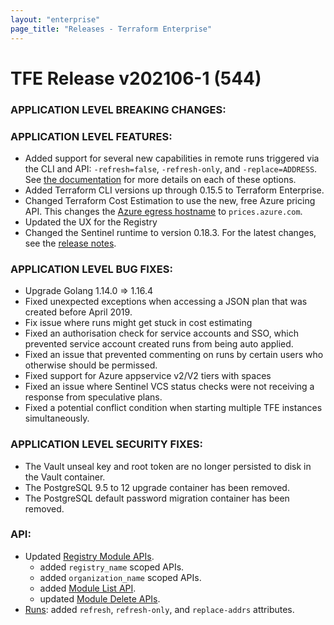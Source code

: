 ```yaml
---
layout: "enterprise"
page_title: "Releases - Terraform Enterprise"
---
```


# TFE Release v202106-1 (544)


### APPLICATION LEVEL BREAKING CHANGES:



### APPLICATION LEVEL FEATURES:

* Added support for several new capabilities in remote runs triggered via the CLI and API: `-refresh=false`, `-refresh-only`, and `-replace=ADDRESS`. See [the documentation](https://www.terraform.io/docs/cloud/run/modes-and-options.html) for more details on each of these options.
* Added Terraform CLI versions up through 0.15.5 to Terraform Enterprise.
* Changed Terraform Cost Estimation to use the new, free Azure pricing API. This changes the [Azure egress hostname](https://www.terraform.io/docs/enterprise/before-installing/network-requirements.html#prices-azure-com) to `prices.azure.com`.
* Updated the UX for the Registry
* Changed the Sentinel runtime to version 0.18.3. For the latest changes, see the [release notes](https://docs.hashicorp.com/sentinel/changelog).

### APPLICATION LEVEL BUG FIXES:

* Upgrade Golang 1.14.0 => 1.16.4
* Fixed unexpected exceptions when accessing a JSON plan that was created before April 2019.
* Fix issue where runs might get stuck in cost estimating
* Fixed an authorisation check for service accounts and SSO, which prevented service account created runs from being auto applied.
* Fixed an issue that prevented commenting on runs by certain users who otherwise should be permissed.
* Fixed support for Azure appservice v2/V2 tiers with spaces
* Fixed an issue where Sentinel VCS status checks were not receiving a response from speculative plans.
* Fixed a potential conflict condition when starting multiple TFE instances simultaneously.


### APPLICATION LEVEL SECURITY FIXES:
* The Vault unseal key and root token are no longer persisted to disk in the Vault container.
* The PostgreSQL 9.5 to 12 upgrade container has been removed.
* The PostgreSQL default password migration container has been removed.


### API:
* Updated [Registry Module APIs](https://www.terraform.io/docs/cloud/api/modules.html).
    * added `registry_name` scoped APIs.
    * added `organization_name` scoped APIs.
    * added [Module List API](https://www.terraform.io/docs/cloud/api/modules.html#list-registry-modules-for-an-organization).
    * updated [Module Delete APIs](https://www.terraform.io/docs/cloud/api/modules.html#delete-a-module).
* [Runs](https://www.terraform.io/docs/cloud/api/run.html): added `refresh`, `refresh-only`, and `replace-addrs` attributes.